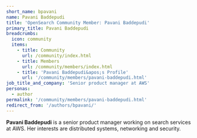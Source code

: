 ```yaml
---
short_name: bpavani
name: Pavani Baddepudi
title: 'OpenSearch Community Member: Pavani Baddepudi'
primary_title: Pavani Baddepudi
breadcrumbs:
  icon: community
  items:
    - title: Community
      url: /community/index.html
    - title: Members
      url: /community/members/index.html
    - title: 'Pavani Baddepudi&apos;s Profile'
      url: '/community/members/pavani-baddepudi.html'
job_title_and_company: 'Senior product manager at AWS'
personas:
  - author
permalink: '/community/members/pavani-baddepudi.html'
redirect_from: '/authors/bpavani/'
---
```


**Pavani Baddepudi** is a senior product manager working on search services at AWS. Her interests are distributed systems, networking and security.